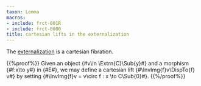 ```yaml
---
taxon: Lemma
macros:
- include: frct-001R
- include: frct-0000
title: cartesian lifts in the externalization
---
```


The [externalization](frct-001R) is a cartesian fibration.

{{%proof%}}
Given an object {#v\in \Extrn{C}\Sub{y}#} and a
morphism {#f:x\to y#} in {#E#}, we may define a cartesian lift
{#\InvImg{f}v\DispTo{f} v#} by setting {#\InvImg{f}v = v\circ f : x \to C\Sub{0}#}.
{{%/proof%}}

